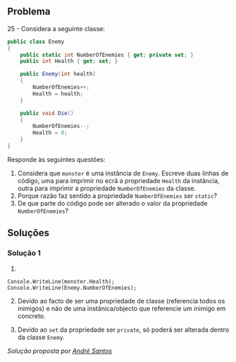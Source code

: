 ## Problema

25 - Considera a seguinte classe:

```cs
public class Enemy
{
    public static int NumberOfEnemies { get; private set; }
    public int Health { get; set; }

    public Enemy(int health)
    {
        NumberOfEnemies++;
        Health = health;
    }

    public void Die()
    {
        NumberOfEnemies--;
        Health = 0;
    }
}
```

Responde às seguintes questões:

1.  Considera que `monster` é uma instância de `Enemy`. Escreve duas linhas de
    código, uma para imprimir no ecrã a propriedade `Health` da instância,
    outra para imprimir a propriedade `NumberOfEnemies` da classe.
2.  Porque razão faz sentido a propriedade `NumberOfEnemies` ser `static`?
3.  De que parte do código pode ser alterado o valor da propriedade
    `NumberOfEnemies`?
    
    
## Soluções

### Solução 1

1. 
```
Console.WriteLine(monster.Health);
Console.WriteLine(Enemy.NumberOfEnemies);
```
2. Devido ao facto de ser uma propriedade de classe (referencia todos os 
inimigos) e não de uma instânica/objecto que referencie um inimigo em concreto.

3. Devido ao `set` da propriedade ser `private`, só poderá ser alterada dentro
da classe `Enemy`.

*Solução proposta por [André Santos](https://github.com/Snigy24)*
